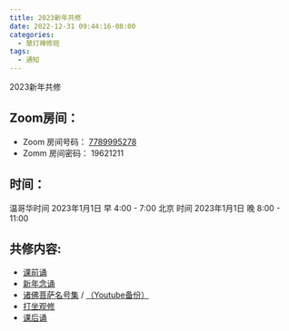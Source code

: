 ```yaml
---
title: 2023新年共修
date: 2022-12-31 09:44:16-08:00
categories:
  - 慧灯禅修班
tags:
  - 通知
---
```


2023新年共修

## Zoom房间：

-   Zoom 房间号码： [7789995278](https://us02web.zoom.us/j/7789995278?pwd=VjZmbWJFY2k2K0E5RVB2cTNIQmhqUT09)
-   Zomm 房间密码： 19621211

## 时间：

温哥华时间 2023年1月1日 早 4:00 - 7:00
北京  时间 2023年1月1日 晚 8:00 - 11:00

## 共修内容:

- [课前诵](http://huidengchanxiu.net/hdv/videos/%E8%AF%BE%E5%89%8D%E5%BF%B5%E8%AF%B5.mp4)
- [新年念诵](https://f.huidengchanxiu.net/hdv/v/newyear/%e6%96%b0%e5%b9%b4%e5%bf%b5%e8%af%b52023.mp4)
- [诸佛菩萨名号集](https://f.huidengchanxiu.net/hdv/yigui/%e8%af%b8%e4%bd%9b%e8%8f%a9%e8%90%a8%e5%90%8d%e5%8f%b7%e9%9b%86-%e5%bf%b5%e8%af%b5%e4%bb%aa%e8%bd%a8.mp4) / [（Youtube备份）](https://www.youtube.com/watch?v=LrF9qZUOqA4)
- [打坐观修](http://huidengchanxiu.net/hdv/v/4jx/%E6%9A%87%E6%BB%A1%E9%9A%BE%E5%BE%97-%E4%B8%8A%E5%B8%88%E5%BF%B5%E8%AF%B5.mp4)
- [课后诵](https://huidengchanxiu.net/hdv/videos/%E9%97%BB%E6%80%9D%E7%8F%AD%E8%AF%BE%E5%90%8E%E8%AF%B5.mp4)